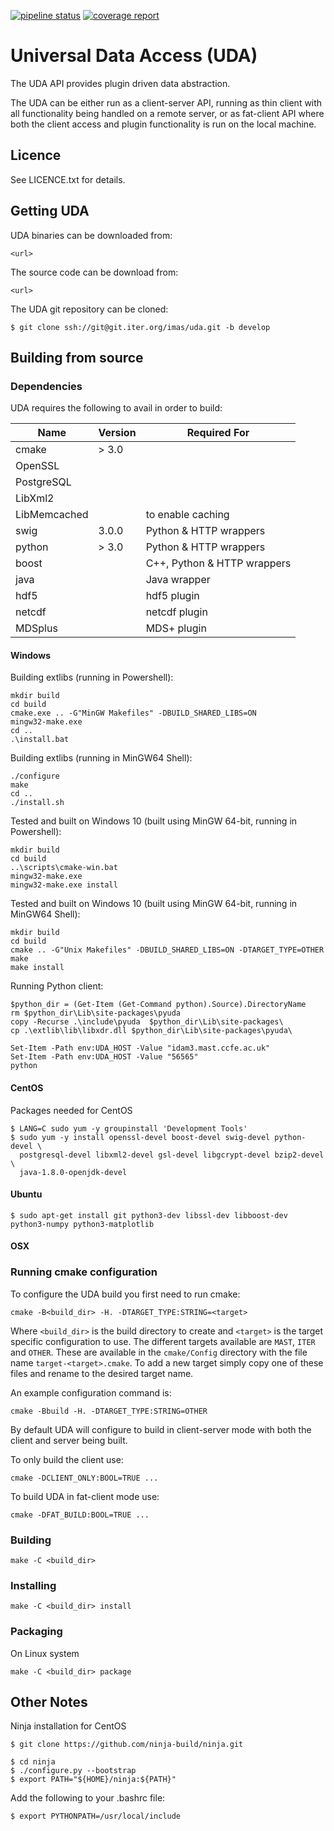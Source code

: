 [![pipeline status](https://git.ccfe.ac.uk/MAST-U/UDA/badges/develop/pipeline.svg)](https://git.ccfe.ac.uk/MAST-U/UDA/commits/develop)
[![coverage report](https://git.ccfe.ac.uk/MAST-U/UDA/badges/develop/coverage.svg)](https://git.ccfe.ac.uk/MAST-U/UDA/commits/develop)


# Universal Data Access (UDA)

The UDA API provides plugin driven data abstraction.

The UDA can be either run as a client-server API, running as thin client with all functionality being handled on a
remote server, or as fat-client API where both the client access and plugin functionality is run on the local machine.

## Licence

See LICENCE.txt for details.

## Getting UDA

UDA binaries can be downloaded from:

    <url>
    
The source code can be download from:

    <url>
    
The UDA git repository can be cloned:

    $ git clone ssh://git@git.iter.org/imas/uda.git -b develop
    
## Building from source

### Dependencies

UDA requires the following to avail in order to build:

| Name | Version | Required For |
| --- | --- | --- |
| cmake | \> 3.0 | |
| OpenSSL | | |
| PostgreSQL | | |
| LibXml2 | | |
| LibMemcached | | to enable caching |
| swig  | 3.0.0 | Python & HTTP wrappers |
| python | \> 3.0 | Python & HTTP wrappers |
| boost | | C++, Python & HTTP wrappers |
| java | | Java wrapper |
| hdf5 |  | hdf5 plugin |
| netcdf | | netcdf plugin |
| MDSplus | | MDS+ plugin |

#### Windows

Building extlibs (running in Powershell):

    mkdir build
    cd build
    cmake.exe .. -G"MinGW Makefiles" -DBUILD_SHARED_LIBS=ON
    mingw32-make.exe
    cd ..
    .\install.bat

Building extlibs (running in MinGW64 Shell):

    ./configure
    make
    cd ..
    ./install.sh

Tested and built on Windows 10 (built using MinGW 64-bit, running in Powershell):

    mkdir build
    cd build
    ..\scripts\cmake-win.bat
    mingw32-make.exe
    mingw32-make.exe install

Tested and built on Windows 10 (built using MinGW 64-bit, running in MinGW64 Shell):

    mkdir build
    cd build
    cmake .. -G"Unix Makefiles" -DBUILD_SHARED_LIBS=ON -DTARGET_TYPE=OTHER
	make
	make install

Running Python client:
    
    $python_dir = (Get-Item (Get-Command python).Source).DirectoryName
    rm $python_dir\Lib\site-packages\pyuda
    copy -Recurse .\include\pyuda  $python_dir\Lib\site-packages\
    cp .\extlib\lib\libxdr.dll $python_dir\Lib\site-packages\pyuda\
    
    Set-Item -Path env:UDA_HOST -Value "idam3.mast.ccfe.ac.uk"
    Set-Item -Path env:UDA_HOST -Value "56565"
    python

#### CentOS

Packages needed for CentOS

    $ LANG=C sudo yum -y groupinstall 'Development Tools'
    $ sudo yum -y install openssl-devel boost-devel swig-devel python-devel \
      postgresql-devel libxml2-devel gsl-devel libgcrypt-devel bzip2-devel \
      java-1.8.0-openjdk-devel
        
#### Ubuntu

    $ sudo apt-get install git python3-dev libssl-dev libboost-dev python3-numpy python3-matplotlib

#### OSX

### Running cmake configuration

To configure the UDA build you first need to run cmake:

    cmake -B<build_dir> -H. -DTARGET_TYPE:STRING=<target>

Where `<build_dir>` is the build directory to create and `<target>` is the target specific configuration to use. The
different targets available are `MAST`, `ITER` and `OTHER`. These are available in the `cmake/Config` directory with
the file name `target-<target>.cmake`. To add a new target simply copy one of these files and rename to the desired target name.

An example configuration command is:

    cmake -Bbuild -H. -DTARGET_TYPE:STRING=OTHER
    
By default UDA will configure to build in client-server mode with both the client and server being built.

To only build the client use:

    cmake -DCLIENT_ONLY:BOOL=TRUE ...
    
To build UDA in fat-client mode use:

    cmake -DFAT_BUILD:BOOL=TRUE ...


### Building

    make -C <build_dir>

### Installing

    make -C <build_dir> install

### Packaging

On Linux system 

    make -C <build_dir> package

## Other Notes

Ninja installation for CentOS

    $ git clone https://github.com/ninja-build/ninja.git

    $ cd ninja
    $ ./configure.py --bootstrap
    $ export PATH="${HOME}/ninja:${PATH}"

Add the following to your .bashrc file:

    $ export PYTHONPATH=/usr/local/include
    
